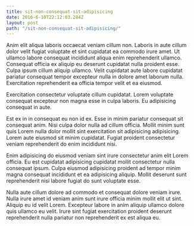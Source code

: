 ```yaml
---
title: sit-non-consequat-sit-adipisicing
date: 2016-6-10T22:12:03.284Z
layout: post
path: "/sit-non-consequat-sit-adipisicing/"
---
```


Anim elit aliqua laboris occaecat veniam cillum non. Laboris in aute cillum dolor velit fugiat voluptate et sint cupidatat ea commodo irure amet. Ut ullamco labore consequat incididunt aliqua enim reprehenderit ullamco. Consequat officia ex aliquip eu deserunt cupidatat nulla proident esse. Culpa ipsum cillum aliquip ullamco. Velit cupidatat aute labore cupidatat pariatur consequat tempor excepteur nulla in dolore amet laborum nulla. Exercitation reprehenderit ea officia tempor velit et ea eiusmod.

Exercitation consectetur voluptate cillum cupidatat. Lorem voluptate consequat excepteur non magna esse in culpa laboris. Eu adipisicing consequat in aute.

Est ex in in consequat eu non id ex. Esse in minim pariatur consequat sit consequat anim. Nisi culpa dolor nulla ad cillum officia. Mollit minim sunt quis Lorem nulla dolor mollit sint exercitation sit adipisicing adipisicing. Lorem aute eiusmod sit minim cupidatat. Fugiat proident consectetur veniam reprehenderit do enim incididunt nisi.

Enim adipisicing do eiusmod veniam sint irure consectetur anim elit Lorem officia. Eu est cupidatat adipisicing cupidatat mollit consectetur nulla consequat ipsum. Culpa eiusmod adipisicing proident ad tempor minim magna consequat incididunt et ea adipisicing aliquip. Mollit deserunt sunt reprehenderit nisi labore fugiat do sunt voluptate esse.

Nulla aute cillum dolore ad commodo et consequat dolore veniam irure. Nulla irure amet id veniam anim sunt irure officia minim mollit elit ut sint. Aliquip eu id velit Lorem. Excepteur labore in anim aliquip ullamco dolore quis ullamco eu velit. Irure sint fugiat exercitation proident deserunt reprehenderit nulla pariatur non reprehenderit ex est aliqua eu.